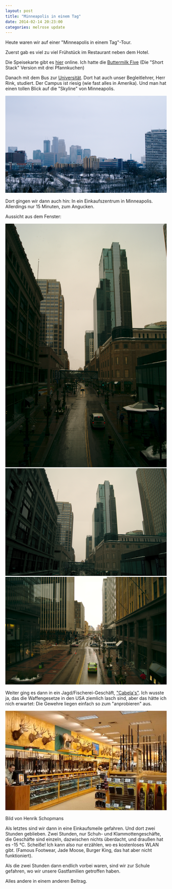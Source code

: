 ```yaml
---
layout: post
title: "Minneapolis in einem Tag"
date: 2014-02-14 20:23:00
categories: melrose update
---
```


Heute waren wir auf einer "Minneapolis in einem Tag"-Tour.

Zuerst gab es viel zu viel Frühstück im Restaurant neben dem Hotel.

Die Speisekarte gibt es [hier](http://www.perkinsrestaurants.com/menu/breakfast) online.
Ich hatte die [Buttermilk Five](http://www.perkinsrestaurants.com/menu/griddle-greats) (Die "Short Stack" Version mit drei Pfannkuchen)

Danach mit dem Bus zur [Universität](http://www1.umn.edu/twincities/index.html). Dort hat auch unser Begleitlehrer, Herr Rink, studiert.
Der Campus ist riesig (wie fast alles in Amerika). Und man hat einen tollen Blick auf die "Skyline" von Minneapolis.

![img01](/assets/20140214/img_0001.jpg)

Dort gingen wir dann auch hin: In ein Einkaufszentrum in Minneapolis. Allerdings nur 15 Minuten, zum Angucken.

Aussicht aus dem Fenster:

![img02](/assets/20140214/img_0003.jpg)
![img03](/assets/20140214/img_0004.jpg)
![img04](/assets/20140214/img_0005.jpg)

Weiter ging es dann in ein Jagd/Fischerei-Geschäft, ["Cabela's"](http://www.cabelas.com/). Ich wusste ja, das die Waffengesetze in den USA ziemlich lasch sind, aber das hätte ich nich erwartet: Die Gewehre liegen einfach so zum "anprobieren" aus.

![img06](/assets/20140214/img_0006.jpg)

Bild von Henrik Schopmans

Als letztes sind wir dann in eine Einkaufsmeile gefahren. Und dort zwei Stunden geblieben. Zwei Stunden, nur Schuh- und Klammottengeschäfte, die Geschäfte sind einzeln, dazwischen nichts überdacht, und draußen hat es -15 °C. Scheiße!
Ich kann also nur erzählen, wo es kostenloses WLAN gibt.
(Famous Footwear, Jade Moose, Burger King, das hat aber nicht funktioniert).

Als die zwei Stunden dann endlich vorbei waren, sind wir zur Schule gefahren, wo wir unsere Gastfamilien getroffen haben.

Alles andere in einem anderen Beitrag.
